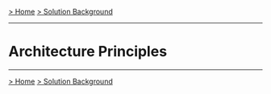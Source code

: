 [> Home](../README.md)    [> Solution Background](README.md)

---

# Architecture Principles


------

[> Home](../README.md)    [> Solution Background](README.md)

